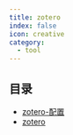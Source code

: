 ```yaml
---
title: zotero
index: false
icon: creative
category:
  - tool
---
```


 ## 目录
- [zotero-配置](zotero-配置.md)
- [zotero](zotero.md)
